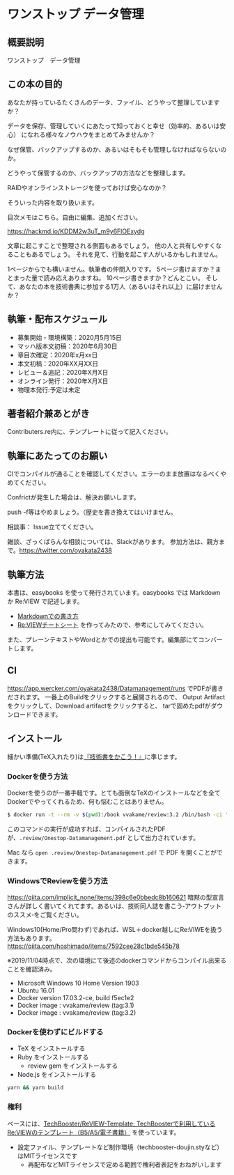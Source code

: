 # ワンストップ データ管理

## 概要説明
ワンストップ　データ管理

## この本の目的
あなたが持っているたくさんのデータ、ファイル、どうやって整理していますか？

データを保存、管理していくにあたって知っておくと幸せ（効率的、あるいは安心）
になれる様々なノウハウをまとめてみませんか？

なぜ保管、バックアップするのか、あるいはそもそも管理しなければならないのか。

どうやって保管するのか、バックアップの方法などを整理します。

RAIDやオンラインストレージを使っておけば安心なのか？

そういった内容を取り扱います。

目次メモはこちら。自由に編集、追加ください。

https://hackmd.io/KDDM2w3uT_m9y6FlOExydg

文章に起こすことで整理される側面もあるでしょう。
他の人と共有しやすくなることもあるでしょう。
それを見て、行動を起こす人がいるかもしれません。

1ページからでも構いません。執筆者の仲間入りです。
5ページ書けますか？まとまった量で読み応えありますね。
10ページ書きますか？どんとこい。
そして、あなたの本を技術書典に参加する1万人（あるいはそれ以上）に届けませんか？

## 執筆・配布スケジュール

* 募集開始・環境構築：2020月5月15日
* マッハ版本文初稿：2020年6月30日
* 章目次確定：2020年x月xx日
* 本文初稿：2020年XX月XX日
* レビュー＆追記：2020年X月X日
* オンライン発行：2020年X月X日
* 物理本発行:予定は未定

## 著者紹介兼あとがき
Contributers.re内に、テンプレートに従って記入ください。

## 執筆にあたってのお願い
CIでコンパイルが通ることを確認してください。エラーのまま放置はなるべくやめてください。

Confrictが発生した場合は、解決お願いします。

push -f等はやめましょう。（歴史を書き換えてはいけません。

相談事：
Issue立ててください。

雑談、ざっくばらんな相談については、Slackがあります。
参加方法は、親方まで。https://twitter.com/oyakata2438

## 執筆方法

本書は、easybooks を使って発行されています。easybooks では Markdown か Re:VIEW で記述します。

* [Markdownでの書き方](https://raw.githubusercontent.com/erukiti/easybooks/master/example/about-easybooks.md)
* [Re:VIEWチートシート](https://gist.github.com/erukiti/c4e3189dda179a0f0b73299fb5787838) を作ってみたので、参考にしてみてください。

また、プレーンテキストやWordとかでの提出も可能です。編集部にてコンバートします。

## CI
https://app.wercker.com/oyakata2438/Datamanagement/runs
でPDFが書きだされます。
一番上のBuildをクリックすると展開されるので、
Output Artifactをクリックして、Download artifactをクリックすると、
tarで固めたpdfがダウンロードできます。

## インストール

細かい準備(TeX入れたり)は[『技術書をかこう！』](https://github.com/TechBooster/C89-FirstStepReVIEW-v2)に準じます。

### Dockerを使う方法

Dockerを使うのが一番手軽です。とても面倒なTeXのインストールなどを全てDockerでやってくれるため、何も悩むことはありません。

```sh
$ docker run -t --rm -v $(pwd):/book vvakame/review:3.2 /bin/bash -ci "cd /book && yarn && yarn build"
```

このコマンドの実行が成功すれば、コンパイルされたPDFが、`.review/Onestop-Datamanagement.pdf` として出力されています。

Mac なら `open .review/Onestop-Datamanagement.pdf` で PDF を開くことができます。

### WindowsでReviewを使う方法

https://qiita.com/implicit_none/items/398c6e0bbedc8b160621
暗黙の型宣言さんが詳しく書いてくれてます。あるいは、技術同人誌を書こう‐アウトプットのススメ‐をご覧ください。

Windows10(Home/Pro問わず)であれば、WSL＋docker越しにRe:VIWEを扱う方法もあります。https://qiita.com/hoshimado/items/7592cee28c1bde545b78

※2019/11/04時点で、次の環境にて後述のdockerコマンドからコンパイル出来ることを確認済み。

<!-- (3.1指定は、2.x環境と共存のため) -->

* Microsoft Windows 10 Home Version 1903 
* Ubuntu 16.01
* Docker version 17.03.2-ce, build f5ec1e2
* Docker image : vvakame/review (tag:3.1)
* Docker image : vvakame/review (tag:3.2)

### Dockerを使わずにビルドする

* TeX をインストールする
* Ruby をインストールする
  * review gem をインストールする
* Node.js をインストールする

```sh
yarn && yarn build
```

### 権利

ベースには、[TechBooster/ReVIEW\-Template: TechBoosterで利用しているRe:VIEWのテンプレート（B5/A5/電子書籍）](https://github.com/TechBooster/ReVIEW-Template) を使っています。

  * 設定ファイル、テンプレートなど制作環境（techbooster-doujin.styなど）はMITライセンスです
    * 再配布などMITライセンスで定める範囲で権利者表記をおねがいします
